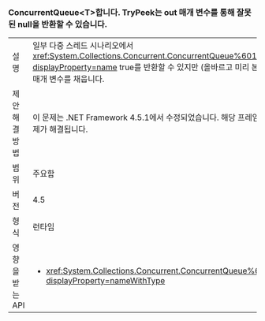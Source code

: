 ### <a name="concurrentqueuelttgttrypeek-can-return-an-erroneous-null-via-its-out-parameter"></a>ConcurrentQueue&lt;T&gt;합니다. TryPeek는 out 매개 변수를 통해 잘못 된 null을 반환할 수 있습니다.

|   |   |
|---|---|
|설명|일부 다중 스레드 시나리오에서 <xref:System.Collections.Concurrent.ConcurrentQueue%601.TryPeek(%600@)?displayProperty=name> true를 반환할 수 있지만 (올바르고 미리 본 값 대신) null 값으로 out 매개 변수를 채웁니다.|
|제안 해결 방법|이 문제는 .NET Framework 4.5.1에서 수정되었습니다. 해당 프레임워크로 업그레이드하면 문제가 해결됩니다.|
|범위|주요함|
|버전|4.5|
|형식|런타임|
|영향을 받는 API|<ul><li><xref:System.Collections.Concurrent.ConcurrentQueue%601.TryPeek(%600@)?displayProperty=nameWithType></li></ul>|

